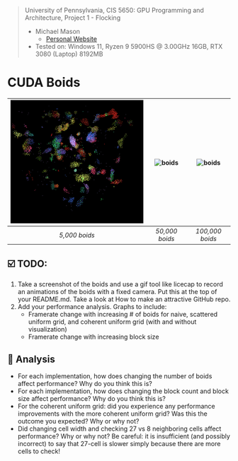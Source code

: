 <!-- <div style="background: rgba(100, 150, 223, 0.2); padding: 10px;">
<p>
  <b>
    University of Pennsylvania, CIS 5650: GPU Programming and Architecture,
    Project 1 - Flocking
  </b>
</p>
<ul>
  <li>
    Michael Mason
    <ul>
      <li><a href="https://www.michaelmason.xyz/">Personal Website</a></li>
    </ul>
  </li>
  <li>Tested on: Windows 11, Ryzen 9 5900HS @ 3.00GHz 16GB, RTX 3080 (Laptop) 8192MB</li>
</ul>
</div> -->

> University of Pennsylvania, CIS 5650: GPU Programming and Architecture, Project 1 - Flocking
> * Michael Mason
>   + [Personal Website](https://www.michaelmason.xyz/)
> * Tested on: Windows 11, Ryzen 9 5900HS @ 3.00GHz 16GB, RTX 3080 (Laptop) 8192MB 


# CUDA Boids

| ![boids](boids5000.gif) | ![boids](boids50000.gif)  | ![boids](boids100000.gif) |
| :--: | :--: | :--:
| *5,000 boids* | *50,000 boids* | *100,000 boids*

<!-- ## Table of Contents

- [TODO](#todo)
- [Analysis](#analysis) -->

## ☑️ TODO:

1. Take a screenshot of the boids and use a gif tool like licecap to record an animations of the boids with a fixed camera. Put this at the top of your README.md. Take a look at How to make an attractive GitHub repo.
2. Add your performance analysis. Graphs to include:
    - Framerate change with increasing # of boids for naive, scattered uniform grid, and coherent uniform grid (with and without visualization)
    - Framerate change with increasing block size

## 📃 Analysis

- For each implementation, how does changing the number of boids affect performance? Why do you think this is?
- For each implementation, how does changing the block count and block size affect performance? Why do you think this is?
- For the coherent uniform grid: did you experience any performance improvements with the more coherent uniform grid? Was this the outcome you expected? Why or why not?
- Did changing cell width and checking 27 vs 8 neighboring cells affect performance? Why or why not? Be careful: it is insufficient (and possibly incorrect) to say that 27-cell is slower simply because there are more cells to check!
